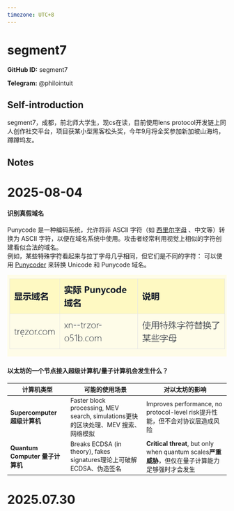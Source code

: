 ```yaml
---
timezone: UTC+8
---
```


# segment7

**GitHub ID:** segment7

**Telegram:** @philointuit

## Self-introduction

segment7，成都，前北师大学生，现cs在读，目前使用lens protocol开发链上同人创作社交平台，项目获某小型黑客松头奖，今年9月将全奖参加新加坡山海坞，蹲蹲坞友。

## Notes

<!-- Content_START -->
# 2025-08-04

#### 识别真假域名
Punycode 是一种编码系统，允许将非 ASCII 字符（如 [西里尔字母](https://en.wikipedia.org/wiki/Cyrillic_script) 、中文等）转换为 ASCII 字符，以便在域名系统中使用。攻击者经常利用视觉上相似的字符创建看似合法的域名。     
例如，某些特殊字符看起来与拉丁字母几乎相同，但它们是不同的字符： 可以使用 [Punycoder](https://www.punycoder.com/) 来转换 Unicode 和 Punycode 域名。

![0804-1](https://github.com/segment7/Web3-Internship-Program/blob/8bc93cf51b30d0c6371be197ba637ba484010f5c/segment7/0804-1.png)

#### 以太坊的一个节点接入超级计算机/量子计算机会发生什么？

| 计算机类型        | 可能的使用场景                               | 对以太坊的影响                                |
| -------------------- | ------------------------------------------------ | ------------------------------------------------- |
| **Supercomputer**   **超级计算机**   | Faster block processing, MEV search, simulations更快的区块处理、MEV 搜索、网络模拟 | Improves performance, no protocol-level risk提升性能，但不会对协议层造成风险      |
| **Quantum Computer**    **量子计算机** | Breaks ECDSA (in theory), fakes signatures理论上可破解 ECDSA、伪造签名       | **Critical threat**, but only when quantum scales**严重威胁**，但仅在量子计算能力足够强时才会发生 |


# 2025.07.30


<!-- Content_END -->
